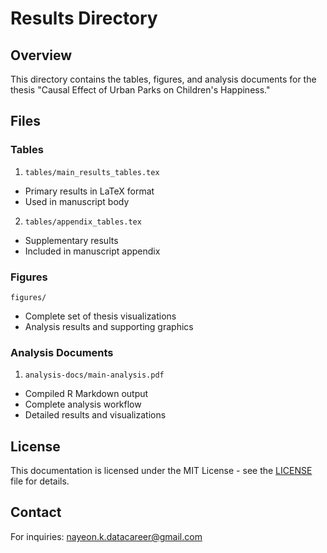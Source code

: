 # Results Directory

## Overview
This directory contains the tables, figures, and analysis documents for the thesis "Causal Effect of Urban Parks on Children's Happiness."

## Files

### Tables
1. `tables/main_results_tables.tex`
- Primary results in LaTeX format
- Used in manuscript body

2. `tables/appendix_tables.tex`
- Supplementary results
- Included in manuscript appendix

### Figures
`figures/`
- Complete set of thesis visualizations
- Analysis results and supporting graphics

### Analysis Documents
1. `analysis-docs/main-analysis.pdf`
- Compiled R Markdown output
- Complete analysis workflow
- Detailed results and visualizations

## License
This documentation is licensed under the MIT License - see the [LICENSE](LICENSE) file for details.

## Contact
For inquiries: nayeon.k.datacareer@gmail.com
